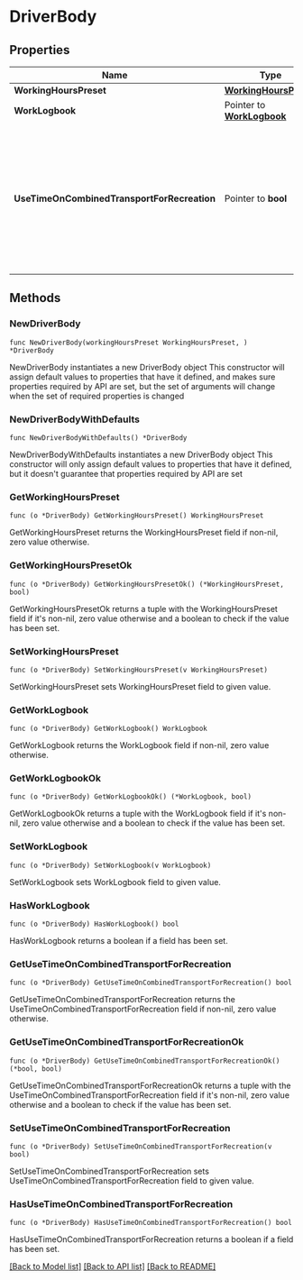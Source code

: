 # DriverBody

## Properties

Name | Type | Description | Notes
------------ | ------------- | ------------- | -------------
**WorkingHoursPreset** | [**WorkingHoursPreset**](WorkingHoursPreset.md) |  | 
**WorkLogbook** | Pointer to [**WorkLogbook**](WorkLogbook.md) |  | [optional] 
**UseTimeOnCombinedTransportForRecreation** | Pointer to **bool** | If true, the time on a combined transport, e.g. on a ferry, can be used for recreation.  That means that a break or a rest can be scheduled when traveling on a ferry or by rail. As breaks and daily rests may be split to match the time of the combined transport, we recommend to additionally request _COMBINED_TRANSPORT_EVENTS_ when _SCHEDULE_EVENTS_ or _SCHEDULE_EVENTS_WITH_DRIVING_ are requested. | [optional] [default to false]

## Methods

### NewDriverBody

`func NewDriverBody(workingHoursPreset WorkingHoursPreset, ) *DriverBody`

NewDriverBody instantiates a new DriverBody object
This constructor will assign default values to properties that have it defined,
and makes sure properties required by API are set, but the set of arguments
will change when the set of required properties is changed

### NewDriverBodyWithDefaults

`func NewDriverBodyWithDefaults() *DriverBody`

NewDriverBodyWithDefaults instantiates a new DriverBody object
This constructor will only assign default values to properties that have it defined,
but it doesn't guarantee that properties required by API are set

### GetWorkingHoursPreset

`func (o *DriverBody) GetWorkingHoursPreset() WorkingHoursPreset`

GetWorkingHoursPreset returns the WorkingHoursPreset field if non-nil, zero value otherwise.

### GetWorkingHoursPresetOk

`func (o *DriverBody) GetWorkingHoursPresetOk() (*WorkingHoursPreset, bool)`

GetWorkingHoursPresetOk returns a tuple with the WorkingHoursPreset field if it's non-nil, zero value otherwise
and a boolean to check if the value has been set.

### SetWorkingHoursPreset

`func (o *DriverBody) SetWorkingHoursPreset(v WorkingHoursPreset)`

SetWorkingHoursPreset sets WorkingHoursPreset field to given value.


### GetWorkLogbook

`func (o *DriverBody) GetWorkLogbook() WorkLogbook`

GetWorkLogbook returns the WorkLogbook field if non-nil, zero value otherwise.

### GetWorkLogbookOk

`func (o *DriverBody) GetWorkLogbookOk() (*WorkLogbook, bool)`

GetWorkLogbookOk returns a tuple with the WorkLogbook field if it's non-nil, zero value otherwise
and a boolean to check if the value has been set.

### SetWorkLogbook

`func (o *DriverBody) SetWorkLogbook(v WorkLogbook)`

SetWorkLogbook sets WorkLogbook field to given value.

### HasWorkLogbook

`func (o *DriverBody) HasWorkLogbook() bool`

HasWorkLogbook returns a boolean if a field has been set.

### GetUseTimeOnCombinedTransportForRecreation

`func (o *DriverBody) GetUseTimeOnCombinedTransportForRecreation() bool`

GetUseTimeOnCombinedTransportForRecreation returns the UseTimeOnCombinedTransportForRecreation field if non-nil, zero value otherwise.

### GetUseTimeOnCombinedTransportForRecreationOk

`func (o *DriverBody) GetUseTimeOnCombinedTransportForRecreationOk() (*bool, bool)`

GetUseTimeOnCombinedTransportForRecreationOk returns a tuple with the UseTimeOnCombinedTransportForRecreation field if it's non-nil, zero value otherwise
and a boolean to check if the value has been set.

### SetUseTimeOnCombinedTransportForRecreation

`func (o *DriverBody) SetUseTimeOnCombinedTransportForRecreation(v bool)`

SetUseTimeOnCombinedTransportForRecreation sets UseTimeOnCombinedTransportForRecreation field to given value.

### HasUseTimeOnCombinedTransportForRecreation

`func (o *DriverBody) HasUseTimeOnCombinedTransportForRecreation() bool`

HasUseTimeOnCombinedTransportForRecreation returns a boolean if a field has been set.


[[Back to Model list]](../README.md#documentation-for-models) [[Back to API list]](../README.md#documentation-for-api-endpoints) [[Back to README]](../README.md)


